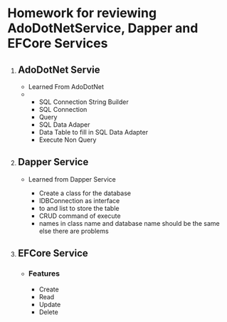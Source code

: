<h1>Homework for reviewing AdoDotNetService, Dapper and EFCore Services</h1>
<ol>
  <li><h2>AdoDotNet Servie</h2></li>
  <ul><li>Learned From AdoDotNet</li>
  <li><ul>
    <li>SQL Connection String Builder</li>
    <li>SQL Connection</li>
    <li>Query</li>
    <li>SQL Data Adaper</li>
    <li>Data Table to fill in SQL Data Adapter</li>
    <li>Execute Non Query</li>
  </ul></li>
  </ul>
  
  <li><h2>Dapper Service</h2></li>
  <ul>
    <li>Learned from Dapper Service</li>
  <ul>
    <li>Create a class for the database</li>
    <li>IDBConnection as interface</li>
    <li> <dynamic> to <ClassName> and list to store the table </li>
    <li>CRUD command of execute</li>
    <li>names in class name and database name should be the same else there are problems</li>
  </ul>
  </ul>
  
  <li><h2>EFCore Service</h2></li>


  
  <ul>
    <li><h3>Features</h3></li>
<ul>
  <li>Create</li>
  <li>Read</li>
  <li>Update</li>
  <li>Delete</li>
</ul>
  </ul>
</ol>


